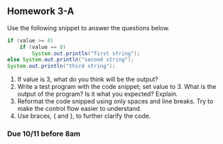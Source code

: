 ## Homework 3-A

Use the following snippet to answer the questions below.

```java
if (value >= 0)
    if (value == 0)
        System.out.println("first string");
else System.out.println("second string");
System.out.println("third string");
```

1. If value is 3, what do you think will be the output?
2. Write a test program with the code snippet; set value to 3. What is the output of the program? 
Is it what you expected? Explain.
3. Reformat the code snipped using only spaces and line breaks. Try to make the control flow easier to understand.
4. Use braces, { and }, to further clarify the code.


### Due 10/11 before 8am